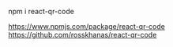 npm i react-qr-code

https://www.npmjs.com/package/react-qr-code
https://github.com/rosskhanas/react-qr-code
